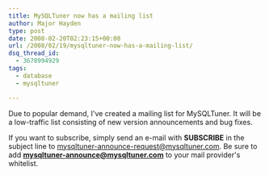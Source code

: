 ```yaml
---
title: MySQLTuner now has a mailing list
author: Major Hayden
type: post
date: 2008-02-20T02:23:15+00:00
url: /2008/02/19/mysqltuner-now-has-a-mailing-list/
dsq_thread_id:
  - 3678994929
tags:
  - database
  - mysqltuner

---
```

Due to popular demand, I've created a mailing list for MySQLTuner. It will be a low-traffic list consisting of new version announcements and bug fixes.

If you want to subscribe, simply send an e-mail with **SUBSCRIBE** in the subject line to [mysqltuner-announce-request@mysqltuner.com][1]. Be sure to add **mysqltuner-announce@mysqltuner.com** to your mail provider's whitelist.

 [1]: mailto:mysqltuner-announce-request@mysqltuner.com?subject=SUBSCRIBE
